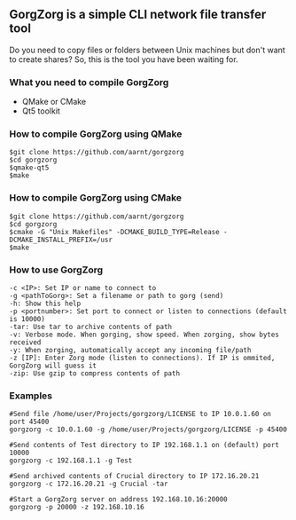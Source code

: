 ## GorgZorg is a simple CLI network file transfer tool

Do you need to copy files or folders between Unix machines but don't want to create shares?
So, this is the tool you have been waiting for.

### What you need to compile GorgZorg

* QMake or CMake
* Qt5 toolkit

### How to compile GorgZorg using QMake
```
$git clone https://github.com/aarnt/gorgzorg
$cd gorgzorg
$qmake-qt5
$make
```

### How to compile GorgZorg using CMake

```
$git clone https://github.com/aarnt/gorgzorg
$cd gorgzorg
$cmake -G "Unix Makefiles" -DCMAKE_BUILD_TYPE=Release -DCMAKE_INSTALL_PREFIX=/usr
$make
```

### How to use GorgZorg

    -c <IP>: Set IP or name to connect to
    -g <pathToGorg>: Set a filename or path to gorg (send)
    -h: Show this help
    -p <portnumber>: Set port to connect or listen to connections (default is 10000)
    -tar: Use tar to archive contents of path
    -v: Verbose mode. When gorging, show speed. When zorging, show bytes received
    -y: When zorging, automatically accept any incoming file/path
    -z [IP]: Enter Zorg mode (listen to connections). If IP is ommited, GorgZorg will guess it
    -zip: Use gzip to compress contents of path


### Examples

```
#Send file /home/user/Projects/gorgzorg/LICENSE to IP 10.0.1.60 on port 45400
gorgzorg -c 10.0.1.60 -g /home/user/Projects/gorgzorg/LICENSE -p 45400

#Send contents of Test directory to IP 192.168.1.1 on (default) port 10000
gorgzorg -c 192.168.1.1 -g Test  

#Send archived contents of Crucial directory to IP 172.16.20.21
gorgzorg -c 172.16.20.21 -g Crucial -tar

#Start a GorgZorg server on address 192.168.10.16:20000
gorgzorg -p 20000 -z 192.168.10.16
```

